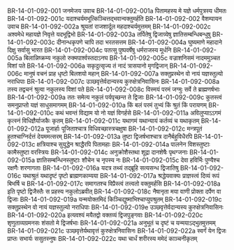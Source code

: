 BR-14-01-092-001	जनमेजय उवाच
BR-14-01-092-001a	पितामहस्य मे यज्ञे धर्मपुत्रस्य धीमतः
BR-14-01-092-001c	यदाश्चर्यमभूत्किञ्चित्तद्भवान्वक्तुमर्हति
BR-14-01-092-002	वैशम्पायन उवाच
BR-14-01-092-002a	श्रूयतां राजशार्दूल महदाश्चर्यमुत्तमम्
BR-14-01-092-002c	अश्वमेधे महायज्ञे निवृत्ते यदभूद्विभो
BR-14-01-092-003a	तर्पितेषु द्विजाग्र्येषु ज्ञातिसम्बन्धिबन्धुषु
BR-14-01-092-003c	दीनान्धकृपणे चापि तदा भरतसत्तम
BR-14-01-092-004a	घुष्यमाणे महादाने दिक्षु सर्वासु भारत
BR-14-01-092-004c	पतत्सु पुष्पवर्षेषु धर्मराजस्य मूर्धनि
BR-14-01-092-005a	बिलान्निष्क्रम्य नकुलो रुक्मपार्श्वस्तदाऽनघ
BR-14-01-092-005c	वज्राशनिसमं नादममुञ्चत विशां पते
BR-14-01-092-006a	सकृदुत्सृज्य तं नादं त्रासयानो मृगद्विजान्
BR-14-01-092-006c	मानुषं वचनं प्राह धृष्टो बिलशयो महान्
BR-14-01-092-007a	सक्तुप्रस्थेन वो नायं यज्ञस्तुल्यो नराधिपाः
BR-14-01-092-007c	उञ्छवृत्तेर्वदान्यस्य कुरुक्षेत्रनिवासिनः
BR-14-01-092-008a	तस्य तद्वचनं श्रुत्वा नकुलस्य विशां पते
BR-14-01-092-008c	विस्मयं परमं जग्मुः सर्वे ते ब्राह्मणर्षभाः
BR-14-01-092-009a	ततः समेत्य नकुलं पर्यपृच्छन्त ते द्विजाः
BR-14-01-092-009c	कुतस्त्वं समनुप्राप्तो यज्ञं साधुसमागमम्
BR-14-01-092-010a	किं बलं परमं तुभ्यं किं श्रुतं किं परायणम्
BR-14-01-092-010c	कथं भवन्तं विद्याम यो नो यज्ञं विगर्हसे
BR-14-01-092-011a	अविलुप्याऽऽगमं कृत्स्नं विधिज्ञैर्याजकैः कृतम्
BR-14-01-092-011c	यथागमं यथान्यायं कर्तव्यं च यथाकृतम्
BR-14-01-092-012a	पूजार्हाः पूजिताश्चात्र विधिवच्छास्त्रचक्षुषा
BR-14-01-092-012c	मन्त्रपूतं हुतश्चाग्निर्दत्तं देयममत्सरम्
BR-14-01-092-013a	तुष्टा द्विजर्षभाश्चात्र दानैर्बहुविधैरपि
BR-14-01-092-013c	क्षत्रियाश्च सुयुद्धेन श्राद्धैरपि पितामहाः
BR-14-01-092-014a	पालनेन विशस्तुष्टाः कामैस्तुष्टा वरस्त्रियः
BR-14-01-092-014c	अनुक्रोशैस्तथा शूद्रा दानशेषैः पृथग्जनाः
BR-14-01-092-015a	ज्ञातिसम्बन्धिनस्तुष्टाः शौचेन च नृपस्य नः
BR-14-01-092-015c	देवा हविर्भिः पुण्यैश्च रक्षणैः शरणागताः
BR-14-01-092-016a	यदत्र तथ्यं तद्ब्रूहि सत्यसन्ध द्विजातिषु
BR-14-01-092-016c	यथाश्रुतं यथादृष्टं पृष्टो ब्राह्मणकाम्यया
BR-14-01-092-017a	श्रद्धेयवाक्यः प्राज्ञस्त्वं दिव्यं रूपं बिभर्षि च
BR-14-01-092-017c	समागतश्च विप्रैस्त्वं तत्त्वतो वक्तुमर्हसि
BR-14-01-092-018a	इति पृष्टो द्विजैस्तैः स प्रहस्य नकुलोऽब्रवीत्
BR-14-01-092-018c	नैषानृता मया वाणी प्रोक्ता दर्पेण वा द्विजाः
BR-14-01-092-019a	यन्मयोक्तमिदं किञ्चिद्युष्माभिश्चाप्युपश्रुतम्
BR-14-01-092-019c	सक्तुप्रस्थेन वो नायं यज्ञस्तुल्यो नराधिपाः
BR-14-01-092-019e	उञ्छवृत्तेर्वदान्यस्य कुरुक्षेत्रनिवासिनः
BR-14-01-092-020a	इत्यवश्यं मयैतद्वो वक्तव्यं द्विजपुङ्गवाः
BR-14-01-092-020c	शृणुताव्यग्रमनसः शंसतो मे द्विजर्षभाः
BR-14-01-092-021a	अनुभूतं च दृष्टं च यन्मयाऽद्भुतमुत्तमम्
BR-14-01-092-021c	उञ्छवृत्तेर्यथावृत्तं कुरुक्षेत्रनिवासिनः
BR-14-01-092-022a	स्वर्गं येन द्विजः प्राप्तः सभार्यः ससुतस्नुषः
BR-14-01-092-022c	यथा चार्धं शरीरस्य ममेदं काञ्चनीकृतम्
